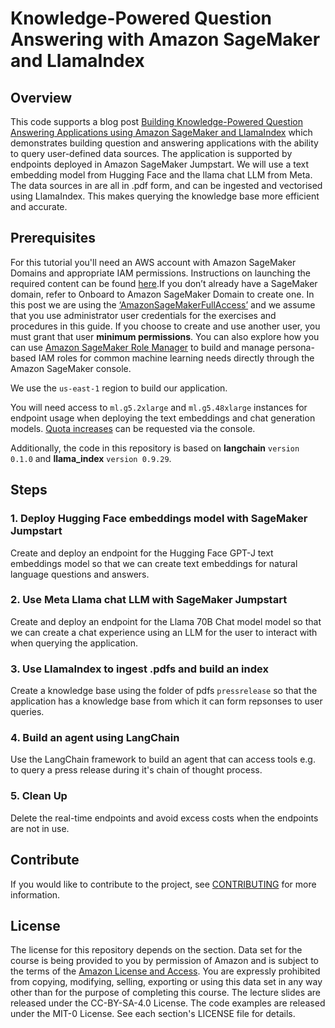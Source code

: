 # Knowledge-Powered Question Answering with Amazon SageMaker and LlamaIndex

## Overview
This code supports a blog post [Building Knowledge-Powered Question Answering Applications using Amazon SageMaker and LlamaIndex](link) which demonstrates building question and answering applications with the ability to query user-defined data sources. The application is supported by endpoints deployed in Amazon SageMaker Jumpstart. We will use a text embedding model from Hugging Face and the llama chat LLM from Meta. The data sources in are all in .pdf form, and can be ingested and vectorised using LlamaIndex. This makes querying the knowledge base more efficient and accurate. 

## Prerequisites
For this tutorial you'll need an AWS account with Amazon SageMaker Domains and appropriate IAM permissions. Instructions on launching the required content can be found [here](https://docs.aws.amazon.com/sagemaker/latest/dg/gs-set-up.html).If you don’t already have a SageMaker domain, refer to Onboard to Amazon SageMaker Domain to create one. In this post we are using the [‘AmazonSageMakerFullAccess’](https://docs.aws.amazon.com/aws-managed-policy/latest/reference/AmazonSageMakerFullAccess.html) and we assume that you use administrator user credentials for the exercises and procedures in this guide. If you choose to create and use another user, you must grant that user **minimum permissions**. You can also explore how you can use [Amazon SageMaker Role Manager](https://docs.aws.amazon.com/sagemaker/latest/dg/role-manager.html) to build and manage persona-based IAM roles for common machine learning needs directly through the Amazon SageMaker console. 




We use the `us-east-1` region to build our application.

You will need access to `ml.g5.2xlarge` and `ml.g5.48xlarge` instances for endpoint usage when deploying the text embeddings and chat generation models. [Quota increases](https://docs.aws.amazon.com/servicequotas/latest/userguide/request-quota-increase.html) can be requested via the console.

Additionally, the code in this repository is based on **langchain** `version 0.1.0` and **llama_index** `version 0.9.29`.

## Steps

### 1. Deploy Hugging Face embeddings model with SageMaker Jumpstart
Create and deploy an endpoint for the Hugging Face GPT-J text embeddings model so that we can create text embeddings for natural language questions and answers. 

### 2. Use Meta Llama chat LLM with SageMaker Jumpstart
Create and deploy an endpoint for the Llama 70B Chat model model so that we can create a chat experience using an LLM for the user to interact with when querying the application.

### 3. Use LlamaIndex to ingest .pdfs and build an index
Create a knowledge base using the folder of pdfs `pressrelease` so that the application has a knowledge base from which it can form repsonses to user queries.

### 4. Build an agent using LangChain
Use the LangChain framework to build an agent that can access tools e.g. to query a press release during it's chain of thought process.

### 5. Clean Up
Delete the real-time endpoints and avoid excess costs when the endpoints are not in use.

## Contribute
If you would like to contribute to the project, see [CONTRIBUTING](CONTRIBUTING.md) for more information.

## License
The license for this repository depends on the section.  Data set for the course is being provided to you by permission of Amazon and is subject to the terms of the [Amazon License and Access](https://www.amazon.com/gp/help/customer/display.html?nodeId=201909000). You are expressly prohibited from copying, modifying, selling, exporting or using this data set in any way other than for the purpose of completing this course. The lecture slides are released under the CC-BY-SA-4.0 License.  The code examples are released under the MIT-0 License. See each section's LICENSE file for details.
